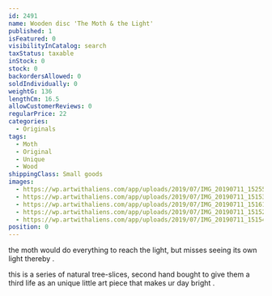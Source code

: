 ```yaml
---
id: 2491
name: Wooden disc 'The Moth & the Light'
published: 1
isFeatured: 0
visibilityInCatalog: search
taxStatus: taxable
inStock: 0
stock: 0
backordersAllowed: 0
soldIndividually: 0
weightG: 136
lengthCm: 16.5
allowCustomerReviews: 0
regularPrice: 22
categories:
  - Originals
tags:
  - Moth
  - Original
  - Unique
  - Wood
shippingClass: Small goods
images:
  - https://wp.artwithaliens.com/app/uploads/2019/07/IMG_20190711_152551-01-scaled.jpeg
  - https://wp.artwithaliens.com/app/uploads/2019/07/IMG_20190711_151534-01-scaled.jpeg
  - https://wp.artwithaliens.com/app/uploads/2019/07/IMG_20190711_151612-01-scaled.jpeg
  - https://wp.artwithaliens.com/app/uploads/2019/07/IMG_20190711_151529-01-scaled.jpeg
  - https://wp.artwithaliens.com/app/uploads/2019/07/IMG_20190711_151548-01-scaled.jpeg
position: 0
---
```


the moth would do everything to reach the light, but misses seeing its own light thereby .

this is a series of natural tree-slices, second hand bought to give them a third life as an unique little art piece that makes ur day bright .
